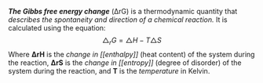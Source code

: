 ***The Gibbs free energy change*** (ΔrG) is a thermodynamic quantity that *describes the spontaneity and direction of a chemical reaction.* It is calculated using the equation:
$$\triangle_r G= \triangle H - T\triangle S$$
Where **ΔrH** is the *change in [[enthalpy]]* (heat content) of the system during the reaction, **ΔrS** is the *change in [[entropy]]* (degree of disorder) of the system during the reaction, and **T** is the *temperature* in Kelvin.

